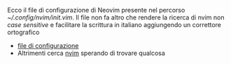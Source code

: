 Ecco il file di configurazione di Neovim presente nel percorso *~/.config/nvim/init.vim*. Il file non fa altro che rendere la ricerca di nvim non *case sensitive* e facilitare la scrittura in italiano aggiungendo un correttore ortografico 

- [file di configurazione](nvim.init)
- Altrimenti cerca [nvim](?q=nvim) sperando di trovare qualcosa
